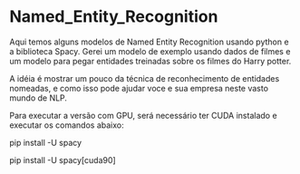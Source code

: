 # Named_Entity_Recognition

Aqui temos alguns modelos de Named Entity Recognition usando python e a biblioteca Spacy. 
Gerei um modelo de exemplo usando dados de filmes e um modelo para pegar entidades treinadas sobre os filmes do Harry potter.

A idéia é mostrar um pouco da técnica de reconhecimento de entidades nomeadas, e como isso pode ajudar voce e sua empresa neste vasto mundo de NLP.

Para executar a versão com GPU, será necessário ter CUDA instalado e executar os comandos abaixo:

pip install -U spacy

pip install -U spacy[cuda90]

